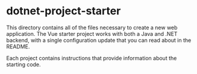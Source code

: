 # dotnet-project-starter

This directory contains all of the files necessary to create a new web application. The Vue starter project works with both a Java and .NET backend, with a single configuration update that you can read about in the README.

Each project contains instructions that provide information about the starting code.
